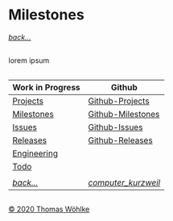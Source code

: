 # Milestones

*[back...](../README.md)* 


##

lorem ipsum

##
| Work in Progress | Github                          |
|------------------|---------------------------------|
| [Projects](PROJECTS.md)       | [Github-Projects](https://github.com/Computer-Kurzweil/computer_kurzweil/projects) |
| [Milestones](MILESTONES.md)   | [Github-Milestones](https://github.com/Computer-Kurzweil/computer_kurzweil/milestones) |
| [Issues](ISSUES.md)           | [Github-Issues](https://github.com/Computer-Kurzweil/computer_kurzweil/issues) |
| [Releases](RELEASES.md)       | [Github-Releases](https://github.com/Computer-Kurzweil/computer_kurzweil/releases) |
| [Engineering](ENGINEERING.md) | |
| [Todo](TODO.md) | |
|  |  |
| *[back...](../README.md)* | *[computer_kurzweil](https://github.com/Computer-Kurzweil/computer_kurzweil)* |

##

[&copy; 2020 Thomas W&ouml;hlke](LICENSE.code.md)


